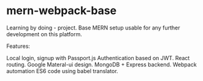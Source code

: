 # mern-webpack-base

Learning by doing - project. Base MERN setup usable for any further development on this platform. 

Features:

Local login, signup with Passport.js
Authentication based on JWT.
React routing.
Google Materal-ui design.
MongoDB + Express backend. 
Webpack automation
ES6 code using babel translator.
